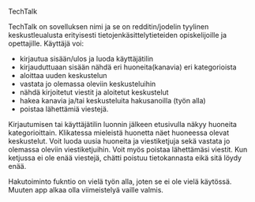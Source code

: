 TechTalk

TechTalk on sovelluksen nimi ja se on redditin/jodelin tyylinen keskustleualusta erityisesti tietojenkäsittelytieteiden opiskelijoille ja opettajille.
Käyttäjä voi:
- kirjautua sisään/ulos ja luoda käyttäjätilin
- kirjauduttuaan sisään nähdä eri huoneita(kanavia) eri kategorioista
- aloittaa uuden keskustelun
- vastata jo olemassa oleviin keskusteluihin
- nähdä kirjoitetut viestit ja aloitetut keskustelut
- hakea kanavia ja/tai keskusteluita hakusanoilla (työn alla)
- poistaa lähettämiä viestejä.

Kirjautumisen tai käyttäjätilin luonnin jälkeen etusivulla näkyy huoneita kategorioittain. Klikatessa mieleistä huonetta näet huoneessa olevat keskustelut. Voit luoda uusia huoneita ja viestiketjuja sekä vastata jo olemassa oleviin viestiketjuihin. Voit myös poistaa lähettämäsi viestit. Kun ketjussa ei ole enää viestejä, chätti poistuu tietokannasta eikä sitä löydy enää. 

Hakutoiminto fukntio on vielä työn alla, joten se ei ole vielä käytössä. Muuten app alkaa olla viimeistelyä vaille valmis. 
